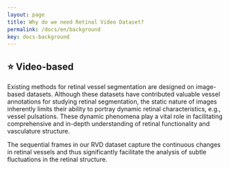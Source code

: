```yaml
---
layout: page
title: Why do we need Retinal Video Dataset?
permalink: /docs/en/background
key: docs-background
---
```




## ⭐ Video-based


Existing methods for retinal vessel segmentation are designed on image-based datasets. Although these datasets have contributed valuable vessel annotations for studying retinal segmentation, the static nature of images inherently limits their ability to portray dynamic retinal characteristics, e.g., vessel pulsations. These dynamic phenomena play a vital role in facilitating comprehensive and in-depth understanding of retinal functionality and vasculature structure.

The sequential frames in our RVD dataset capture the continuous changes in retinal vessels and thus significantly facilitate the analysis of subtle fluctuations in the retinal structure.


<head>
    <style>
        .container {
            display: flex;
            /* justify-content: space-between; Creates space around items */
            justify-content: center;
        }

        .image-container-0 {
            width: 40%;
            flex-shrink: 0; /* Prevents the images from shrinking */
            text-align: center; /* Center the caption */
            margin: 0 50px; /* Adds 10px of space on the left and right of each image */
        }

        .image-container-0 img {
            width: 100%;
            height: auto;
        }

        .caption {
            margin-top: 10px; /* Creates space between image and caption */
        }
    </style>
</head>
<body>
    <div class="container">
        <div class="image-container-0">
            <img src="../assets/images/image_based_dataset.png" alt="Description of Image 1">
            <p class="caption">Image-based Data</p>
        </div>
        <div class="image-container-0">
            <img src="../assets/images/video_based_dataset.gif" alt="Description of Image 2">
            <p class="caption">Video-based Data</p>
        </div>
    </div>
</body>




## ⭐ Hand-held


In recent years, advances in imaging technology have enabled the usage of smartphone-based devices for retinal observation. They offer better flexibility and portability, allowing for scalable data collection. 
However, existing image-based datasets are captured by expensive bench-top ophthalmic equipment, which is operated by professionally trained clinicians. 
Such requirements potentially limit the scale of the datasets and data diversity, thereby adversely affecting the generalization ability of the models trained on these datasets.

 

Therefore, the provision of the video modality and the use of portable devices for data acquisition and remarkably overcome the limitations of existing datasets.
To the best of our knowledge, RVD is the first mobile-device based and video based dataset for retinal vessel segmentation.

<head>
    <style>
        .container {
            display: flex;
            /* justify-content: space-between; Creates space around items */
            justify-content: center;
        }

        .image-container-1 {
            width: 45%;
            flex-shrink: 0; /* Prevents the images from shrinking */
            text-align: center; /* Center the caption */
            margin: 0 50px; /* Adds 10px of space on the left and right of each image */
        }

        .image-container-1 img {
            width: 100%;
            height: auto;
        }

        .caption {
            margin-top: 5px; /* Creates space between image and caption */
        }
    </style>
</head>
<body>
    <div class="container">
        <div class="image-container-1">
            <img src="../assets/images/traditional_device.png" alt="Description of Image 1">
            <p class="caption">Bench-top Device</p>
        </div>
        <div class="image-container-1">
            <img src="../assets/images/handheld_device.png" alt="Description of Image 2">
            <p class="caption">Handheld Device</p>
        </div>
    </div>
</body>




